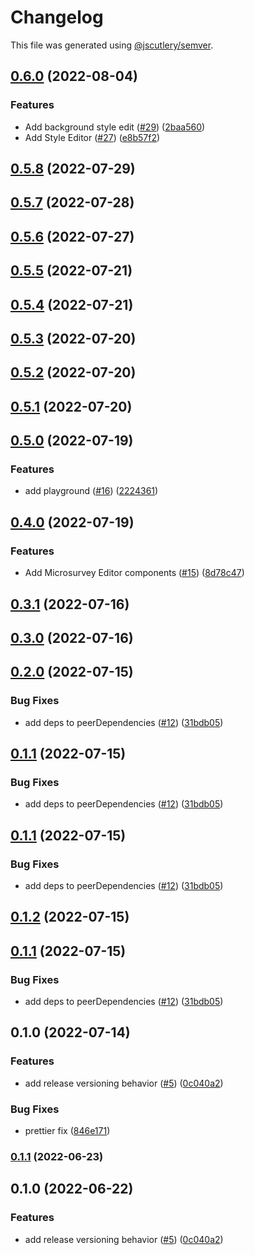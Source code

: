 # Changelog

This file was generated using [@jscutlery/semver](https://github.com/jscutlery/semver).

## [0.6.0](https://github.com/Samelogic/microsurveys/compare/react-microsurveys-editor-0.5.8...react-microsurveys-editor-0.6.0) (2022-08-04)


### Features

* Add background style edit ([#29](https://github.com/Samelogic/microsurveys/issues/29)) ([2baa560](https://github.com/Samelogic/microsurveys/commit/2baa560b2788df9298115c4fba0e4bbdacb84b7a))
* Add Style Editor ([#27](https://github.com/Samelogic/microsurveys/issues/27)) ([e8b57f2](https://github.com/Samelogic/microsurveys/commit/e8b57f23275f4d4544e28d768b6e2a5323b42e8d))

## [0.5.8](https://github.com/Samelogic/microsurveys/compare/react-microsurveys-editor-0.5.7...react-microsurveys-editor-0.5.8) (2022-07-29)

## [0.5.7](https://github.com/Samelogic/microsurveys/compare/react-microsurveys-editor-0.5.6...react-microsurveys-editor-0.5.7) (2022-07-28)

## [0.5.6](https://github.com/Samelogic/microsurveys/compare/react-microsurveys-editor-0.5.5...react-microsurveys-editor-0.5.6) (2022-07-27)

## [0.5.5](https://github.com/Samelogic/microsurveys/compare/react-microsurveys-editor-0.5.4...react-microsurveys-editor-0.5.5) (2022-07-21)

## [0.5.4](https://github.com/Samelogic/microsurveys/compare/react-microsurveys-editor-0.5.3...react-microsurveys-editor-0.5.4) (2022-07-21)

## [0.5.3](https://github.com/Samelogic/microsurveys/compare/react-microsurveys-editor-0.5.2...react-microsurveys-editor-0.5.3) (2022-07-20)

## [0.5.2](https://github.com/Samelogic/microsurveys/compare/react-microsurveys-editor-0.5.1...react-microsurveys-editor-0.5.2) (2022-07-20)

## [0.5.1](https://github.com/Samelogic/microsurveys/compare/react-microsurveys-editor-0.5.0...react-microsurveys-editor-0.5.1) (2022-07-20)

## [0.5.0](https://github.com/Samelogic/microsurveys/compare/react-microsurveys-editor-0.4.0...react-microsurveys-editor-0.5.0) (2022-07-19)

### Features

- add playground ([#16](https://github.com/Samelogic/microsurveys/issues/16)) ([2224361](https://github.com/Samelogic/microsurveys/commit/2224361fdeb09fbc8f41226b6f07c8c12d09dd95))

## [0.4.0](https://github.com/Samelogic/microsurveys/compare/react-microsurveys-editor-0.3.1...react-microsurveys-editor-0.4.0) (2022-07-19)

### Features

- Add Microsurvey Editor components ([#15](https://github.com/Samelogic/microsurveys/issues/15)) ([8d78c47](https://github.com/Samelogic/microsurveys/commit/8d78c47a9c2cad7eae4fe1aa44ed27b57483cdab))

## [0.3.1](https://github.com/Samelogic/microsurveys/compare/react-microsurveys-editor-0.3.0...react-microsurveys-editor-0.3.1) (2022-07-16)

## [0.3.0](https://github.com/Samelogic/microsurveys/compare/react-microsurveys-editor-0.2.0...react-microsurveys-editor-0.3.0) (2022-07-16)

## [0.2.0](https://github.com/Samelogic/microsurveys/compare/react-microsurveys-editor-0.1.0...react-microsurveys-editor-0.2.0) (2022-07-15)

### Bug Fixes

- add deps to peerDependencies ([#12](https://github.com/Samelogic/microsurveys/issues/12)) ([31bdb05](https://github.com/Samelogic/microsurveys/commit/31bdb05076e25a2daab019dafdc6d5529ab6e293))

## [0.1.1](https://github.com/Samelogic/microsurveys/compare/react-microsurveys-editor-0.1.0...react-microsurveys-editor-0.1.1) (2022-07-15)

### Bug Fixes

- add deps to peerDependencies ([#12](https://github.com/Samelogic/microsurveys/issues/12)) ([31bdb05](https://github.com/Samelogic/microsurveys/commit/31bdb05076e25a2daab019dafdc6d5529ab6e293))

## [0.1.1](https://github.com/Samelogic/microsurveys/compare/react-microsurveys-editor-0.1.0...react-microsurveys-editor-0.1.1) (2022-07-15)

### Bug Fixes

- add deps to peerDependencies ([#12](https://github.com/Samelogic/microsurveys/issues/12)) ([31bdb05](https://github.com/Samelogic/microsurveys/commit/31bdb05076e25a2daab019dafdc6d5529ab6e293))

## [0.1.2](https://github.com/Samelogic/microsurveys/compare/react-microsurveys-editor-0.1.1...react-microsurveys-editor-0.1.2) (2022-07-15)

## [0.1.1](https://github.com/Samelogic/microsurveys/compare/react-microsurveys-editor-0.1.0...react-microsurveys-editor-0.1.1) (2022-07-15)

### Bug Fixes

- add deps to peerDependencies ([#12](https://github.com/Samelogic/microsurveys/issues/12)) ([31bdb05](https://github.com/Samelogic/microsurveys/commit/31bdb05076e25a2daab019dafdc6d5529ab6e293))

## 0.1.0 (2022-07-14)

### Features

- add release versioning behavior ([#5](https://github.com/Samelogic/microsurveys/issues/5)) ([0c040a2](https://github.com/Samelogic/microsurveys/commit/0c040a28f3c88f03e3c2d48bf1cc5ca0d0145d9a))

### Bug Fixes

- prettier fix ([846e171](https://github.com/Samelogic/microsurveys/commit/846e171a7e84b2bfbee81bf39d367149954df183))

### [0.1.1](https://github.com/Samelogic/microsurveys/compare/react-microsurveys-editor-0.1.0...react-microsurveys-editor-0.1.1) (2022-06-23)

## 0.1.0 (2022-06-22)

### Features

- add release versioning behavior ([#5](https://github.com/Samelogic/microsurveys/issues/5)) ([0c040a2](https://github.com/Samelogic/microsurveys/commit/0c040a28f3c88f03e3c2d48bf1cc5ca0d0145d9a))
